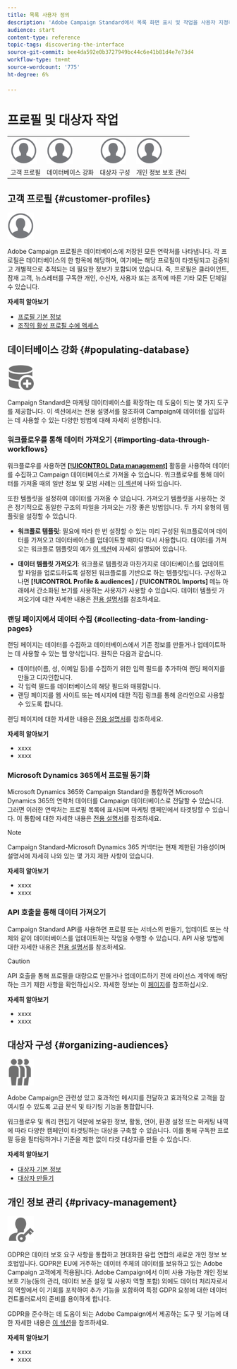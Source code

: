 ```yaml
---
title: 목록 사용자 정의
description: 'Adobe Campaign Standard에서 목록 화면 표시 및 작업을 사용자 지정하는 방법: 요소 정렬, 필터링, 삭제 또는 복제. 화면에 지정된 하나 또는 여러 리소스의 요소가 표시됩니다.'
audience: start
content-type: reference
topic-tags: discovering-the-interface
source-git-commit: bee4da592e0b3727949bc44c6e41b81d4e7e73d4
workflow-type: tm+mt
source-wordcount: '775'
ht-degree: 6%

---
```



# 프로필 및 대상자 작업

<table>
<tr>
    <td valign="top">
        <a href="../../start/using/work-with-audiences.md"><img width="60px" alt="조건" src="assets/icon_profile.svg"/></a>
    </td>
    <td valign="top">
        <a href="../../api/using/creating-a-service.md"><img width="60px" alt="조건" src="assets/icon_profile.svg"/></a>
    </td>
    <td valign="top">
        <a href="../../api/using/interacting-with-custom-resources.md"><img width="60px" alt="조건" src="assets/icon_profile.svg"/></a>
    </td>
    <td valign="top">
        <a href="../../api/using/interacting-with-marketing-history.md"><img width="60px" alt="조건" src="assets/icon_profile.svg"/></a>
    </td>
</tr>
<tr>
<td>고객 프로필</td>
<td>데이터베이스 강화</td>
<td>대상자 구성</td>
<td>개인 정보 보호 관리</td>
</tr>
</table>

## 고객 프로필 {#customer-profiles}

<img width="60px" alt="조건" src="assets/icon_profile.svg"/>

Adobe Campaign 프로필은 데이터베이스에 저장된 모든 연락처를 나타냅니다. 각 프로필은 데이터베이스의 한 항목에 해당하며, 여기에는 해당 프로필이 타겟팅되고 검증되고 개별적으로 추적되는 데 필요한 정보가 포함되어 있습니다. 즉, 프로필은 클라이언트, 잠재 고객, 뉴스레터를 구독한 개인, 수신자, 사용자 또는 조직에 따른 기타 모든 단체일 수 있습니다.

**자세히 알아보기**

* [프로필 기본 정보](../../audiences/using/about-profiles.md)
* [조직의 활성 프로필 수에 액세스](../../audiences/using/active-profiles.md)

## 데이터베이스 강화 {#populating-database}

<img width="60px" alt="조건" src="assets/icon_populate.svg"/>

Campaign Standard은 마케팅 데이터베이스를 확장하는 데 도움이 되는 몇 가지 도구를 제공합니다. 이 섹션에서는 전용 설명서를 참조하여 Campaign에 데이터를 삽입하는 데 사용할 수 있는 다양한 방법에 대해 자세히 설명합니다.

### 워크플로우를 통해 데이터 가져오기 {#importing-data-through-workflows}

워크플로우를 사용하면 [**[!UICONTROL Data management]**](../../automating/using/about-data-management-activities.md) 활동을 사용하여 데이터를 수집하고 Campaign 데이터베이스로 가져올 수 있습니다. 워크플로우를 통해 데이터를 가져올 때의 일반 정보 및 모범 사례는 [이 섹션](../../automating/using/about-data-import-and-export.md)에 나와 있습니다.

또한 템플릿을 설정하여 데이터를 가져올 수 있습니다. 가져오기 템플릿을 사용하는 것은 정기적으로 동일한 구조의 파일을 가져오는 가장 좋은 방법입니다. 두 가지 유형의 템플릿을 설정할 수 있습니다.

* **워크플로 템플릿**: 필요에 따라 한 번 설정할 수 있는 미리 구성된 워크플로이며 데이터를 가져오고 데이터베이스를 업데이트할 때마다 다시 사용합니다. 데이터를 가져오는 워크플로 템플릿의 예가 [이 섹션](../../automating/using/creating-import-workflow-templates.md)에 자세히 설명되어 있습니다.

* **데이터 템플릿 가져오기**: 워크플로 템플릿과 마찬가지로 데이터베이스를 업데이트할 파일을 업로드하도록 설정된 워크플로를 기반으로 하는 템플릿입니다. 구성하고 나면 **[!UICONTROL Profile & audiences]** / **[!UICONTROL Imports]** 메뉴 아래에서 간소화된 보기를 사용하는 사용자가 사용할 수 있습니다. 데이터 템플릿 가져오기에 대한 자세한 내용은 [전용 설명서](../../automating/using/importing-data-with-import-templates.md)를 참조하세요.

### 랜딩 페이지에서 데이터 수집 {#collecting-data-from-landing-pages}

랜딩 페이지는 데이터를 수집하고 데이터베이스에서 기존 정보를 만들거나 업데이트하는 데 사용할 수 있는 웹 양식입니다. 원칙은 다음과 같습니다.

* 데이터(이름, 성, 이메일 등)를 수집하기 위한 입력 필드를 추가하여 랜딩 페이지를 만들고 디자인합니다.
* 각 입력 필드를 데이터베이스의 해당 필드와 매핑합니다.
* 랜딩 페이지를 웹 사이트 또는 메시지에 대한 직접 링크를 통해 온라인으로 사용할 수 있도록 합니다.

랜딩 페이지에 대한 자세한 내용은 [전용 설명서](../../channels/using/getting-started-with-landing-pages.md)를 참조하세요.

**자세히 알아보기**

* xxxx
* xxxx

### Microsoft Dynamics 365에서 프로필 동기화

Microsoft Dynamics 365와 Campaign Standard을 통합하면 Microsoft Dynamics 365의 연락처 데이터를 Campaign 데이터베이스로 전달할 수 있습니다.
그러면 이러한 연락처는 프로필 목록에 표시되며 마케팅 캠페인에서 타겟팅할 수 있습니다. 이 통합에 대한 자세한 내용은 [전용 설명서](../../integrating/using/d365-acs-get-started.md)를 참조하세요.

>[!NOTE]
>
>Campaign Standard-Microsoft Dynamics 365 커넥터는 현재 제한된 가용성이며 설명서에 자세히 나와 있는 몇 가지 제한 사항이 있습니다.

**자세히 알아보기**

* xxxx
* xxxx

### API 호출을 통해 데이터 가져오기

Campaign Standard API를 사용하면 프로필 또는 서비스의 만들기, 업데이트 또는 삭제와 같이 데이터베이스를 업데이트하는 작업을 수행할 수 있습니다. API 사용 방법에 대한 자세한 내용은 [전용 설명서](../../api/using/get-started-apis.md)를 참조하세요.

>[!CAUTION]
>
>API 호출을 통해 프로필을 대량으로 만들거나 업데이트하기 전에 라이선스 계약에 해당하는 크기 제한 사항을 확인하십시오. 자세한 정보는 이 [페이지](https://helpx.adobe.com/kr/legal/product-descriptions/campaign-standard.html#ITInfrastructureResourcesbyActiveProfilesTiers)를 참조하십시오.

**자세히 알아보기**

* xxxx
* xxxx

## 대상자 구성 {#organizing-audiences}

<img width="60px" alt="조건" src="assets/icon_audience.svg"/>

Adobe Campaign은 관련성 있고 효과적인 메시지를 전달하고 효과적으로 고객을 참여시킬 수 있도록 고급 분석 및 타기팅 기능을 통합합니다.

워크플로우 및 쿼리 편집기 덕분에 보유한 정보, 활동, 언어, 환경 설정 또는 마케팅 내역에 따라 다양한 캠페인이 타겟팅하는 대상을 구축할 수 있습니다. 이를 통해 구독한 프로필 등을 필터링하거나 기준을 제한 없이 타겟 대상자를 만들 수 있습니다.

**자세히 알아보기**

* [대상자 기본 정보](../../audiences/using/about-audiences.md)
* [대상자 만들기](../../audiences/using/creating-audiences.md)

## 개인 정보 관리 {#privacy-management}

<img width="60px" alt="조건" src="assets/icon_privacy.svg"/>

GDPR은 데이터 보호 요구 사항을 통합하고 현대화한 유럽 연합의 새로운 개인 정보 보호법입니다. GDPR은 EU에 거주하는 데이터 주체의 데이터를 보유하고 있는 Adobe Campaign 고객에게 적용됩니다. Adobe Campaign에서 이미 사용 가능한 개인 정보 보호 기능(동의 관리, 데이터 보존 설정 및 사용자 역할 포함) 외에도 데이터 처리자로서의 역할에서 이 기회를 포착하여 추가 기능을 포함하여 특정 GDPR 요청에 대한 데이터 컨트롤러로서의 준비를 용이하게 합니다.

GDPR을 준수하는 데 도움이 되는 Adobe Campaign에서 제공하는 도구 및 기능에 대한 자세한 내용은 [이 섹션](../../start/using/privacy.md)을 참조하세요.

**자세히 알아보기**

* xxxx
* xxxx